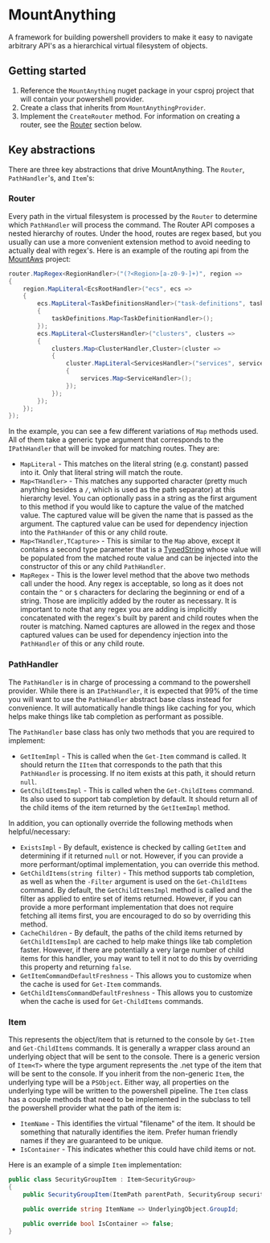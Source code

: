# MountAnything

A framework for building powershell providers to make it easy to navigate arbitrary API's as a hierarchical virtual filesystem of objects.

## Getting started

1. Reference the `MountAnything` nuget package in your csproj project that will contain your powershell provider.
2. Create a class that inherits from `MountAnythingProvider`.
3. Implement the `CreateRouter` method. For information on creating a router, see the [Router](#Router) section below.

## Key abstractions

There are three key abstractions that drive MountAnything. The `Router`, `PathHandler`'s, and `Item`'s:

### Router

Every path in the virtual filesystem is processed by the `Router` to determine which `PathHandler` will process the command.
The Router API composes a nested hierarchy of routes. Under the hood, routes are regex based, but you usually can use a more convenient
extension method to avoid needing to actually deal with regex's. Here is an example of the routing api from the [MountAws](https://github.com/andyalm/mount-aws) project:

```c#
router.MapRegex<RegionHandler>("(?<Region>[a-z0-9-]+)", region =>
{
    region.MapLiteral<EcsRootHandler>("ecs", ecs =>
    {
        ecs.MapLiteral<TaskDefinitionsHandler>("task-definitions", taskDefinitions =>
        {
            taskDefinitions.Map<TaskDefinitionHandler>();
        });
        ecs.MapLiteral<ClustersHandler>("clusters", clusters =>
        {
            clusters.Map<ClusterHandler,Cluster>(cluster =>
            {
                cluster.MapLiteral<ServicesHandler>("services", services =>
                {
                    services.Map<ServiceHandler>();
                });
            });
        });
    });
});
```

In the example, you can see a few different variations of `Map` methods used. All of them take a generic type argument that corresponds to the `IPathHandler` that will be invoked for matching routes. They are:

* `MapLiteral` - This matches on the literal string (e.g. constant) passed into it. Only that literal string will match the route.
* `Map<THandler>` - This matches any supported character (pretty much anything besides a `/`, which is used as the path separator) at this hierarchy level. You can optionally pass in a string as the first argument to this method if you would like to capture the value of the matched value. The captured value will be given the name that is passed as the argument. The captured value can be used for dependency injection into the `PathHander` of this or any child route.
* `Map<THandler,TCapture>` - This is similar to the `Map` above, except it contains a second type parameter that is a [TypedString](src/MountAnything/TypedString.cs) whose value will be populated from the matched route value and can be injected into the constructor of this or any child `PathHandler`.
* `MapRegex` - This is the lower level method that the above two methods call under the hood. Any regex is acceptable, so long as it does not contain the `^` or `$` characters for declaring the beginning or end of a string. Those are implicitly added by the router as necessary. It is important to note that any regex you are adding is implicitly concatenated with the regex's built by parent and child routes when the router is matching. Named captures are allowed in the regex and those captured values can  be used for dependency injection into the `PathHandler` of this or any child route.

### PathHandler

The `PathHandler` is in charge of processing a command to the powershell provider.
While there is an `IPathHandler`, it is expected that 99% of the time you will want to use
the `PathHandler` abstract base class instead for convenience. It will automatically handle
things like caching for you, which helps make things like tab completion as performant as possible.

The `PathHandler` base class has only two methods that you are required to implement:

* `GetItemImpl` - This is called when the `Get-Item` command is called. It should return the `IItem` that corresponds to the path that this `PathHandler` is processing. If no item exists at this path, it should return `null`.
* `GetChildItemsImpl` - This is called when the `Get-ChildItems` command. Its also used to support tab completion by default. It should return all of the child items of the item returned by the `GetItemImpl` method.

In addition, you can optionally override the following methods when helpful/necessary:

* `ExistsImpl` - By default, existence is checked by calling `GetItem` and determining if it returned `null` or not. However, if you can provide a more performant/optimal implementation, you can override this method.
* `GetChildItems(string filter)` - This method supports tab completion, as well as when the `-Filter` argument is used on the `Get-ChildItems` command. By default, the `GetChildItemsImpl` method is called and the filter as applied to entire set of items returned. However, if you can provide a more performant implementation that does not require fetching all items first, you are encouraged to do so by overriding this method.
* `CacheChildren` - By default, the paths of the child items returned by `GetChildItemsImpl` are cached to help make things like tab completion faster. However, if there are potentially a very large number of child items for this handler, you may want to tell it not to do this by overriding this property and returning `false`.
* `GetItemCommandDefaultFreshness` - This allows you to customize when the cache is used for `Get-Item` commands.
* `GetChildItemsCommandDefaultFreshness` - This allows you to customize when the cache is used for `Get-ChildItems` commands.

### Item

This represents the object/item that is returned to the console by `Get-Item` and `Get-ChildItems` commands. It is generally a wrapper
class around an underlying object that will be sent to the console. There is a generic version of `Item<T>` where the type
argument represents the .net type of the item that will be sent to the console. If you inherit from the non-generic `Item`, the
underlying type will be a `PSObject`. Either way, all properties on the underlying type will be written to the powershell pipeline. The
`Item` class has a couple methods that need to be implemented in the subclass to tell the powershell provider what the path of the item is:

* `ItemName` - This identifies the virtual "filename" of the item. It should be something that naturally identifies the item. Prefer human friendly names if they are guaranteed to be unique.
* `IsContainer` - This indicates whether this could have child items or not.

Here is an example of a simple `Item` implementation:

```c#
public class SecurityGroupItem : Item<SecurityGroup>
{
    public SecurityGroupItem(ItemPath parentPath, SecurityGroup securityGroup) : base(parentPath, securityGroup) {}

    public override string ItemName => UnderlyingObject.GroupId;
    
    public override bool IsContainer => false;
}
```

